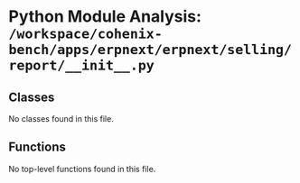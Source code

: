# Python Module Analysis: `/workspace/cohenix-bench/apps/erpnext/erpnext/selling/report/__init__.py`

## Classes

No classes found in this file.


## Functions

No top-level functions found in this file.
